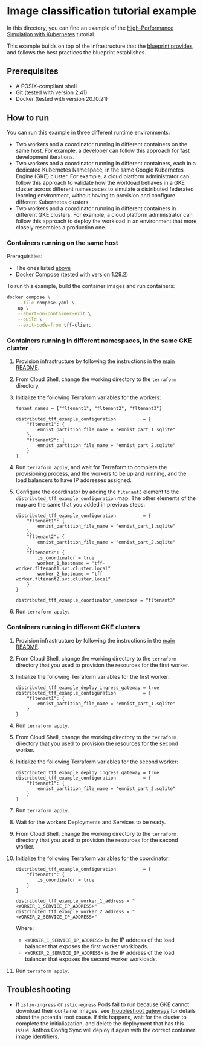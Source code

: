 # Image classification tutorial example

In this directory, you can find an example of the
[High-Performance Simulation with Kubernetes](https://www.tensorflow.org/federated/tutorials/high_performance_simulation_with_kubernetes)
tutorial.

This example builds on top of the infrastructure that the
[blueprint provides](../../../../README.md), and follows the best practices the
blueprint establishes.

## Prerequisites

- A POSIX-compliant shell
- Git (tested with version 2.41)
- Docker (tested with version 20.10.21)

## How to run

You can run this example in three different runtime environments:

- Two workers and a coordinator running in different containers on the same
    host. For example, a developer can follow this approach for fast
    development iterations.
- Two workers and a coordinator running in different containers, each in a
    dedicated Kubernetes Namespace, in the same Google Kubernetes Engine (GKE)
    cluster. For example, a cloud platform administrator can follow this
    approach to validate how the workload behaves in a GKE cluster across
    different namespaces to simulate a distributed federated learning
    environment, without having to provision and configure different Kubernetes
    clusters.
- Two workers and a coordinator running in different containers in different
    GKE clusters. For example, a cloud platform administrator can follow this
    approach to deploy the workload in an environment that more closely
    resembles a production one.

### Containers running on the same host

Prerequisities:

- The ones listed [above](#prerequisites)
- Docker Compose (tested with version 1.29.2)

To run this example, build the container images and run containers:

```sh
docker compose \
    --file compose.yaml \
    up \
    --abort-on-container-exit \
    --build \
    --exit-code-from tff-client
```

### Containers running in different namespaces, in the same GKE cluster

1. Provision infrastructure by following the instructions in the [main README](../../../../README.md).
1. From Cloud Shell, change the working directory to the `terraform` directory.
1. Initialize the following Terraform variables for the workers:

    ```hcl
    tenant_names = ["fltenant1", "fltenant2", "fltenant3"]

    distributed_tff_example_configuration          = {
        "fltenant1": {
            emnist_partition_file_name = "emnist_part_1.sqlite"
        },
        "fltenant2": {
            emnist_partition_file_name = "emnist_part_2.sqlite"
        }
    }
    ```

1. Run `terraform apply`, and wait for Terraform to complete the provisioning process, and the
    workers to be up and running, and the load balancers to have IP addresses assigned.
1. Configure the coordinator by adding the `fltenant3` element to the
    `distributed_tff_example_configuration` map. The other elements of the map
    are the same that you added in previous steps:

    ```hcl
    distributed_tff_example_configuration          = {
        "fltenant1": {
            emnist_partition_file_name = "emnist_part_1.sqlite"
        },
        "fltenant2": {
            emnist_partition_file_name = "emnist_part_2.sqlite"
        },
        "fltenant3": {
            is_coordinator = true
            worker_1_hostname = "tff-worker.fltenant1.svc.cluster.local"
            worker_2_hostname = "tff-worker.fltenant2.svc.cluster.local"
        }
    }

    distributed_tff_example_coordinator_namespace = "fltenant3"
    ```

1. Run `terraform apply`.

### Containers running in different GKE clusters

1. Provision infrastructure by following the instructions in the [main README](../../../../README.md).
1. From Cloud Shell, change the working directory to the `terraform` directory that you used to provision
    the resources for the first worker.
1. Initialize the following Terraform variables for the first worker:

    ```hcl
    distributed_tff_example_deploy_ingress_gateway = true
    distributed_tff_example_configuration          = {
        "fltenant1": {
            emnist_partition_file_name = "emnist_part_1.sqlite"
        }
    }
    ```

1. Run `terraform apply`.
1. From Cloud Shell, change the working directory to the `terraform` directory that you used to provision
    the resources for the second worker.
1. Initialize the following Terraform variables for the second worker:

    ```hcl
    distributed_tff_example_deploy_ingress_gateway = true
    distributed_tff_example_configuration          = {
        "fltenant1": {
            emnist_partition_file_name = "emnist_part_2.sqlite"
        }
    }
    ```

1. Run `terraform apply`.
1. Wait for the workers Deployments and Services to be ready.
1. From Cloud Shell, change the working directory to the `terraform` directory that you used to provision
    the resources for the second worker.
1. Initialize the following Terraform variables for the coordinator:

    ```hcl
    distributed_tff_example_configuration          = {
        "fltenant1": {
            is_coordinator = true
        }
    }

    distributed_tff_example_worker_1_address = "<WORKER_1_SERVICE_IP_ADDRESS>"
    distributed_tff_example_worker_2_address = "<WORKER_2_SERVICE_IP_ADDRESS>"
    ```

    Where:

    - `<WORKER_1_SERVICE_IP_ADDRESS>` is the IP address of the load balancer
        that exposes the first worker workloads.
    - `<WORKER_2_SERVICE_IP_ADDRESS>` is the IP address of the load balancer
        that exposes the second worker workloads.

1. Run `terraform apply`.

## Troubleshooting

- If `istio-ingress` or `istio-egress` Pods fail to run because GKE cannot
    download their container images, see
    [Troubleshoot gateways](https://cloud.google.com/service-mesh/docs/gateways#troubleshoot_gateways)
    for details about the potential root cause. If this happens, wait for the
    cluster to complete the initialiazation, and delete the deployment
    that has this issue. Anthos Config Sync will deploy it again with the
    correct container image identifiers.
